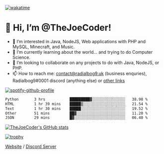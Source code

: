 [![wakatime](https://wakatime.com/badge/user/82b861fb-50d1-4a0d-aa13-67fc3da8aaec.svg)](https://wakatime.com/@82b861fb-50d1-4a0d-aa13-67fc3da8aaec)

# 👋 Hi, I’m @TheJoeCoder!
- 👀 I’m interested in Java, NodeJS, Web applications with PHP and MySQL, Minecraft, and Music.
- 🌱 I’m currently learning about the world... and trying to do Computer Science.
- 💞️ I’m looking to collaborate on any projects to do with Java, NodeJS, or PHP.
- 📫 How to reach me: contact@radialbog9.uk (business enquries), Radialbog9#0001 discord (anything else) or [other links](https://linktr.ee/Radialbog9)

[![spotify-github-profile](https://spotify-github-profile.vercel.app/api/view?uid=1puuoim4z9kqgght0d4uvhvsg&cover_image=true&theme=natemoo-re&show_offline=true&bar_color=ffe047&bar_color_cover=false)](https://spotify-github-profile.vercel.app/api/view?uid=1puuoim4z9kqgght0d4uvhvsg&redirect=true)

<!--START_SECTION:waka-->

```txt
Python       3 hrs           █████████▓░░░░░░░░░░░░░░░   38.98 %
HTML         1 hr 39 mins    █████▒░░░░░░░░░░░░░░░░░░░   21.54 %
Text         1 hr 30 mins    █████░░░░░░░░░░░░░░░░░░░░   19.52 %
Other        51 mins         ██▓░░░░░░░░░░░░░░░░░░░░░░   11.20 %
JSON         29 mins         █▓░░░░░░░░░░░░░░░░░░░░░░░   06.40 %
```

<!--END_SECTION:waka-->

[![TheJoeCoder's GitHub stats](https://github-readme-stats.vercel.app/api?username=TheJoeCoder&theme=onedark)](https://github.com/anuraghazra/github-readme-stats)

[![trophy](https://github-profile-trophy.vercel.app/?username=TheJoeCoder&theme=onedark)](https://github.com/ryo-ma/github-profile-trophy)

[Website](https://radialbog9.uk) / [Discord Server](https://rb9.xyz/discord)
